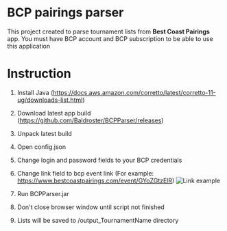 # BCP pairings parser

This project created to parse tournament lists from **Best Coast Pairings** app.  You must have BCP account and BCP subscription to be able to use this application


# Instruction

1. Install Java (https://docs.aws.amazon.com/corretto/latest/corretto-11-ug/downloads-list.html)
2. Download latest  app build (https://github.com/Baldroster/BCPParser/releases)
3. Unpack latest build
4. Open config.json
5. Change login and password fields to your BCP credentials
6. Change link field to bcp event link (For example: https://www.bestcoastpairings.com/event/GYoZGtzElR)
   ![Link example](https://lh3.googleusercontent.com/pw/AJFCJaX3nzMf850ZucLJP9ymcehyd9RZlnk6V4qQq4JUSD3cELhOKYRQ4gw0upcd2iOlW72yE_v7MyUscf0vk0p3nFuJzInp22IsmTKcs2CfRVQYsOuCC33Rvrba5m6vUYuRnRhzPRWymYe1xXx9oNH-WFnYETvfCMBxH-viRx3HtFjtVH12KlG5jMsEEquDSZgQ5kTyi4le_Zn3Q61K9AszEY4ICdh6ONxijIsL8O3Jmi-9M_VXL9HTga2bruRkEgCWmPPxSp_LrUnOTFn-pRLwX0C9Qg0NwaAaB5BYQMaixOBGIbmeoqYk10-FmsfbPZCTAdwqTbZ9KA9FOGDTkZvpPnm1Ctid5TWIIbon9VNrfN5dl0wl8UX3u3U0XwPMCylIOdVAmbxlI-ncCeJZs0Hvd24qJRxZqC0FgEjTpCR37Yx00VnS2PnQynPVKw6sM63lUIrUbCg-6_XhTI1ZDNf9e4EpG5lqP5Z1xigw404yf2rCp51Q_Ih3lTh6owMcBX6Ryv0CQjGEqtXz52OnkHSVFwdoiGtnDiuZvtr3ciQhhYnNKXHDAWRgc3qQNJxyDudNk490O0yKRnO-k70DhSdksc8Ie9Tev_6MZdR5u74TjhLPrf9iiKQz7L7SDVdbIyHgZHps3sM66rDDePQgp2hwMF0sEOCmoz9oGP-lyL2Fp2eJ_tBDQAi3gpBTIBCdU0WOE6zn_-9X6Fhca4diFpp277Z3An7nsIJL1Qn59wylJmuqKXACXyI7G1J5fVDFTw1KD3Va8UqGod2k0mHd7K3y298ztcazhDEp23vjh1sizbp7AvuyZfwwyy3L3LnSXYiZYQAmP7dUJpBxBBX36MQC3v_Gxxo8KN6b6r8TUEdKxuo33YZFJU62BG2chG9D-a7VETkbOefmwS5B_vWWJudIwe4nJ3PuQbbcSE5XKh1qpQ_LYOBR0fa-o1Ij7QQiSVv-45XCb-pb3CKBlmHPRRTaYHqCdHih_KwPc4k=w327-h241-no?authuser=0)


7. Run BCPParser.jar
8. Don't close browser window until script not finished
9. Lists will be saved to /output_TournamentName  directory
